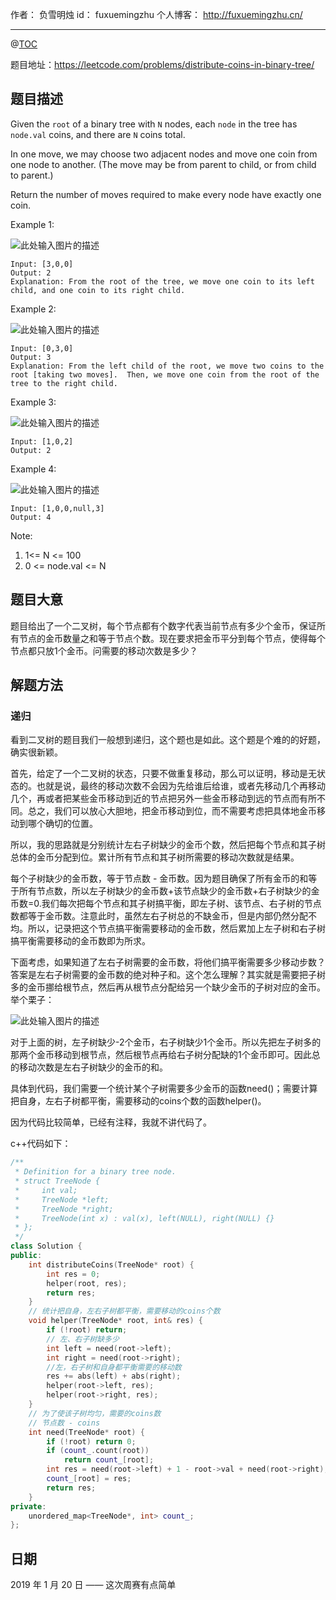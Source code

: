 作者： 负雪明烛
id：	fuxuemingzhu
个人博客：	http://fuxuemingzhu.cn/

---
@[TOC](目录)


题目地址：https://leetcode.com/problems/distribute-coins-in-binary-tree/


## 题目描述

Given the ``root`` of a binary tree with ``N`` nodes, each ``node`` in the tree has ``node.val`` coins, and there are ``N`` coins total.

In one move, we may choose two adjacent nodes and move one coin from one node to another.  (The move may be from parent to child, or from child to parent.)

Return the number of moves required to make every node have exactly one coin.

 

Example 1:

![此处输入图片的描述][1]

    Input: [3,0,0]
    Output: 2
    Explanation: From the root of the tree, we move one coin to its left child, and one coin to its right child.

Example 2:

![此处输入图片的描述][2]

    Input: [0,3,0]
    Output: 3
    Explanation: From the left child of the root, we move two coins to the root [taking two moves].  Then, we move one coin from the root of the tree to the right child.

Example 3:

![此处输入图片的描述][3]

    Input: [1,0,2]
    Output: 2

Example 4:

![此处输入图片的描述][4]

    Input: [1,0,0,null,3]
    Output: 4
     

Note:

1. 1<= N <= 100
1. 0 <= node.val <= N

## 题目大意

题目给出了一个二叉树，每个节点都有个数字代表当前节点有多少个金币，保证所有节点的金币数量之和等于节点个数。现在要求把金币平分到每个节点，使得每个节点都只放1个金币。问需要的移动次数是多少？

## 解题方法

### 递归

看到二叉树的题目我们一般想到递归，这个题也是如此。这个题是个难的的好题，确实很新颖。

首先，给定了一个二叉树的状态，只要不做重复移动，那么可以证明，移动是无状态的。也就是说，最终的移动次数不会因为先给谁后给谁，或者先移动几个再移动几个，再或者把某些金币移动到近的节点把另外一些金币移动到远的节点而有所不同。总之，我们可以放心大胆地，把金币移动到位，而不需要考虑把具体地金币移动到哪个确切的位置。

所以，我的思路就是分别统计左右子树缺少的金币个数，然后把每个节点和其子树总体的金币分配到位。累计所有节点和其子树所需要的移动次数就是结果。

每个子树缺少的金币数，等于节点数 - 金币数。因为题目确保了所有金币的和等于所有节点数，所以左子树缺少的金币数+该节点缺少的金币数+右子树缺少的金币数=0.我们每次把每个节点和其子树搞平衡，即左子树、该节点、右子树的节点数都等于金币数。注意此时，虽然左右子树总的不缺金币，但是内部仍然分配不均。所以，记录把这个节点搞平衡需要移动的金币数，然后累加上左子树和右子树搞平衡需要移动的金币数即为所求。

下面考虑，如果知道了左右子树需要的金币数，将他们搞平衡需要多少移动步数？答案是左右子树需要的金币数的绝对种子和。这个怎么理解？其实就是需要把子树多的金币挪给根节点，然后再从根节点分配给另一个缺少金币的子树对应的金币。举个栗子：

![此处输入图片的描述][5]

对于上面的树，左子树缺少-2个金币，右子树缺少1个金币。所以先把左子树多的那两个金币移动到根节点，然后根节点再给右子树分配缺的1个金币即可。因此总的移动次数是左右子树缺少的金币的和。

具体到代码，我们需要一个统计某个子树需要多少金币的函数need()；需要计算把自身，左右子树都平衡，需要移动的coins个数的函数helper()。

因为代码比较简单，已经有注释，我就不讲代码了。

c++代码如下：

```cpp
/**
 * Definition for a binary tree node.
 * struct TreeNode {
 *     int val;
 *     TreeNode *left;
 *     TreeNode *right;
 *     TreeNode(int x) : val(x), left(NULL), right(NULL) {}
 * };
 */
class Solution {
public:
    int distributeCoins(TreeNode* root) {
        int res = 0;
        helper(root, res);
        return res;
    }
    // 统计把自身，左右子树都平衡，需要移动的coins个数
    void helper(TreeNode* root, int& res) {
        if (!root) return;
        // 左、右子树缺多少
        int left = need(root->left);
        int right = need(root->right);
        //左，右子树和自身都平衡需要的移动数
        res += abs(left) + abs(right);
        helper(root->left, res);
        helper(root->right, res);
    }
    // 为了使该子树均匀，需要的coins数
    // 节点数 - coins
    int need(TreeNode* root) {
        if (!root) return 0;
        if (count_.count(root))
            return count_[root];
        int res = need(root->left) + 1 - root->val + need(root->right);
        count_[root] = res;
        return res;
    }
private:
    unordered_map<TreeNode*, int> count_;
};
```


## 日期

2019 年 1 月 20 日 —— 这次周赛有点简单


  [1]: https://assets.leetcode.com/uploads/2019/01/18/tree1.png
  [2]: https://assets.leetcode.com/uploads/2019/01/18/tree2.png
  [3]: https://assets.leetcode.com/uploads/2019/01/18/tree3.png
  [4]: https://assets.leetcode.com/uploads/2019/01/18/tree4.png
  [5]: https://assets.leetcode.com/uploads/2019/01/18/tree2.png
